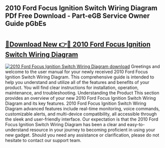 ## 2010 Ford Focus Ignition Switch Wiring Diagram PDf Free Download - Part-eGB Service Owner Guide pGbEs

# <h2><a href="http://dflo9o.blite.top/?on=2010+Ford+Focus+Ignition+Switch+Wiring+Diagram">🔗Download New 👉🔴 2010 Ford Focus Ignition Switch Wiring Diagram</a></h2>

[![2010 Ford Focus Ignition Switch Wiring Diagram download](https://i.imgur.com/lujVjoI.png)](http://dflo9o.blite.top/?on=2010+Ford+Focus+Ignition+Switch+Wiring+Diagram)
Greetings and welcome to the user manual for your newly received 2010 Ford Focus Ignition Switch Wiring Diagram. This comprehensive guide is intended to help you understand and utilize all of the features and benefits of your product. You will find clear instructions for installation, operation, maintenance, and troubleshooting. Understanding the Product This section provides an overview of your new 2010 Ford Focus Ignition Switch Wiring Diagram and its key features. 2010 Ford Focus Ignition Switch Wiring Diagram advanced features include real-time monitoring, voice commands, customizable alerts, and multi-device compatibility, all accessible through the sleek and user-friendly interface. Our expectation is that the 2010 Ford Focus Ignition Switch Wiring Diagram has been a clear and easy-to-understand resource in your journey to becoming proficient in using your new gadget. Should you need any assistance or clarification, please do not hesitate to contact our support team.
